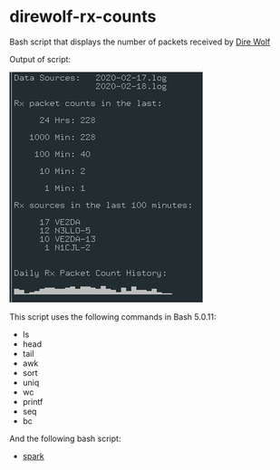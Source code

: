 # direwolf-rx-counts
Bash script that displays the number of packets received by [Dire Wolf](https://github.com/wb2osz/direwolf)

Output of script:

![output](screenshot.png)

This script uses the following commands in Bash 5.0.11:
* ls
* head
* tail
* awk
* sort
* uniq
* wc
* printf
* seq
* bc

And the following bash script:
* [spark](https://github.com/holman/spark)
